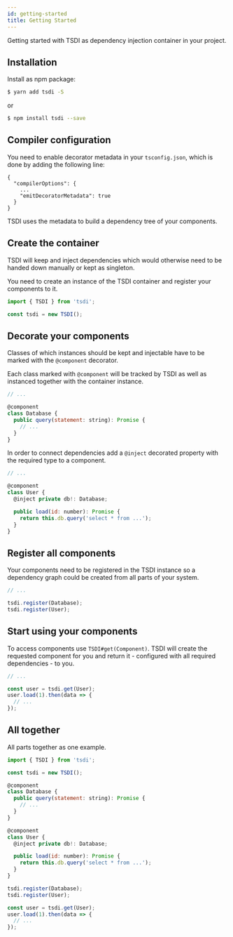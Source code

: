 ```yaml
---
id: getting-started
title: Getting Started
---
```


Getting started with TSDI as dependency injection container in your project.

## Installation

Install as npm package:

```sh
$ yarn add tsdi -S
```

or

```sh
$ npm install tsdi --save
```

## Compiler configuration

You need to enable decorator metadata in your `tsconfig.json`, which is done by adding the following line:

```
{
  "compilerOptions": {
    ...
    "emitDecoratorMetadata": true
  }
}
```

TSDI uses the metadata to build a dependency tree of your components.

## Create the container

TSDI will keep and inject dependencies which would otherwise need to be handed down manually or kept as singleton.

You need to create an instance of the TSDI container and register your
components to it.

```js
import { TSDI } from 'tsdi';

const tsdi = new TSDI();
```

## Decorate your components

Classes of which instances should be kept and injectable have to be marked with the `@component` decorator.

Each class marked with `@component` will be tracked by TSDI as well as instanced together with the container instance.

```js
// ...

@component
class Database {
  public query(statement: string): Promise {
    // ...
  }
}
```

In order to connect dependencies add a `@inject` decorated property with the required type to a component.

```js
// ...

@component
class User {
  @inject private db!: Database;

  public load(id: number): Promise {
    return this.db.query('select * from ...');
  }
}
```

## Register all components

Your components need to be registered in the TSDI instance
so a dependency graph could be created from all parts of
your system.

```js
// ...

tsdi.register(Database);
tsdi.register(User);
```

## Start using your components

To access components use `TSDI#get(Component)`.
TSDI will create the requested component for you and
return it - configured with all required dependencies -
to you.

```js
// ...

const user = tsdi.get(User);
user.load(1).then(data => {
  // ...
});
```

## All together

All parts together as one example.

```js
import { TSDI } from 'tsdi';

const tsdi = new TSDI();

@component
class Database {
  public query(statement: string): Promise {
    // ...
  }
}

@component
class User {
  @inject private db!: Database;

  public load(id: number): Promise {
    return this.db.query('select * from ...');
  }
}

tsdi.register(Database);
tsdi.register(User);

const user = tsdi.get(User);
user.load(1).then(data => {
  // ...
});
```
